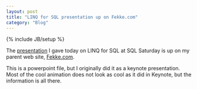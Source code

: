 ```yaml
---
layout: post
title: "LINQ for SQL presentation up on Fekke.com"
category: "Blog"
---
```

{% include JB/setup %}

The [presentation](http://www.fekke.com/SQLSaturdayLiNQ.ppt) I gave today on LINQ for SQL at SQL Saturday is up on my parent web site, [Fekke.com](http://www.fekke.com/).

This is a powerpoint file, but I originally did it as a keynote presentation. Most of the cool animation does not look as cool as it did in Keynote, but the information is all there.